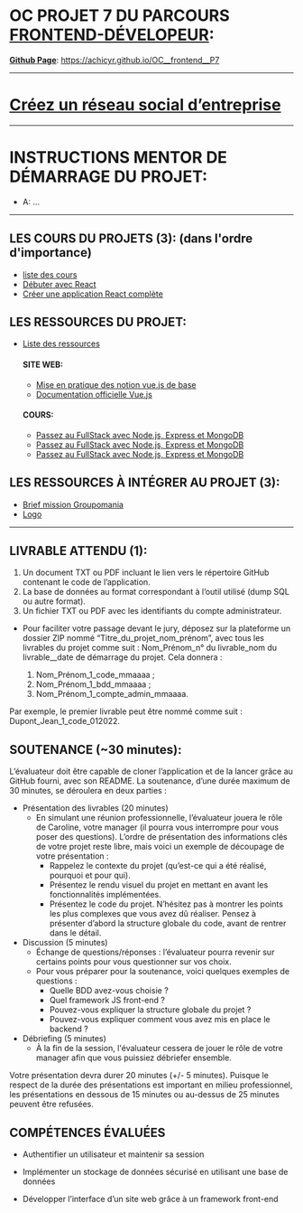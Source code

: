 # OC PROJET 7 DU PARCOURS [FRONTEND-DÉVELOPEUR](https://openclassrooms.com/fr/paths/185-developpeur-web#path-tabs): 

**<u>Github Page</u>**: https://achicyr.github.io/OC__frontend__P7

--- 

# [Créez un réseau social d’entreprise](https://openclassrooms.com/fr/projects/creez-un-reseau-social-dentreprise/assignment)

---

# INSTRUCTIONS MENTOR DE DÉMARRAGE DU PROJET:

- A: 
...

---

## LES COURS DU PROJETS (3): (dans l'ordre d'importance)
- [liste des cours](https://openclassrooms.com/fr/projects/creez-un-reseau-social-dentreprise/courses)
- [Débuter avec React](https://openclassrooms.com/fr/courses/7008001-debutez-avec-react)
- [Créer une application React complète](https://openclassrooms.com/fr/courses/7150606-creez-une-application-react-complete)

## LES RESSOURCES DU PROJET:
- [Liste des ressources](https://openclassrooms.com/fr/projects/creez-un-reseau-social-dentreprise/resources)

    #### SITE WEB:
    - [Mise en pratique des notion vue.js de base](https://fr.vuejs.org/v2/guide/index.html "Si vous choisissez Vue.js pour votre front-end")
    - [Documentation officielle Vue.js](https://vuejs.org/guide/introduction.html "Si vous choisissez Vue.js pour votre front-end")

    #### COURS:
    - [Passez au FullStack avec Node.js, Express et MongoDB](https://openclassrooms.com/fr/courses/6390246-passez-au-full-stack-avec-node-js-express-et-mongodb "Si vous choisissez MongoDB pour votre BDD")
    - [Passez au FullStack avec Node.js, Express et MongoDB](https://openclassrooms.com/fr/courses/6971126-implementez-vos-bases-de-donnees-relationnelles-avec-sql "Si vous choisissez SQL pour votre BDD")
    - [Passez au FullStack avec Node.js, Express et MongoDB](https://openclassrooms.com/fr/courses/6390311-creez-une-application-web-avec-vue-js "Si vous choisissez Vue.js pour votre front-end")

## LES RESSOURCES À INTÉGRER AU PROJET (3):
- [Brief mission Groupomania](https://course.oc-static.com/projects/DWJ_FR_P7/Cahier+charges+Groupomania.pdf)
- [Logo](https://course.oc-static.com/projects/DWJ_FR_P7/Groupomania+Logos.zip)

---

## LIVRABLE ATTENDU (1):

1. Un document TXT ou PDF incluant le lien vers le répertoire GitHub contenant le code de l’application.
2. La base de données au format correspondant à l’outil utilisé (dump SQL ou autre format).
3. Un fichier TXT ou PDF avec les identifiants du compte administrateur.

- Pour faciliter votre passage devant le jury, déposez sur la plateforme un dossier ZIP nommé “Titre_du_projet_nom_prénom”, avec tous les livrables du projet comme suit : Nom_Prénom_n° du livrable_nom du livrable__date de démarrage du projet. Cela donnera :  

    1. Nom_Prénom_1_code_mmaaaa ;
    2. Nom_Prénom_1_bdd_mmaaaa ;
    3. Nom_Prénom_1_compte_admin_mmaaaa.

Par exemple, le premier livrable peut être nommé comme suit : Dupont_Jean_1_code_012022.

## SOUTENANCE (~30 minutes):

L’évaluateur doit être capable de cloner l’application et de la lancer grâce au GitHub fourni, avec son README. La soutenance, d’une durée maximum de 30 minutes, se déroulera en deux parties :

- Présentation des livrables (20 minutes)
    - En simulant une réunion professionnelle, l’évaluateur jouera le rôle de Caroline, votre manager (il pourra vous interrompre pour vous poser des questions).
    L’ordre de présentation des informations clés de votre projet reste libre, mais voici un exemple de découpage de votre présentation :
        - Rappelez le contexte du projet (qu’est-ce qui a été réalisé, pourquoi et pour qui).
        - Présentez le rendu visuel du projet en mettant en avant les fonctionnalités implémentées.
        - Présentez le code du projet. N’hésitez pas à montrer les points les plus complexes que vous avez dû réaliser. Pensez à présenter d’abord la structure globale du code, avant de rentrer dans le détail.
- Discussion (5 minutes)
    - Échange de questions/réponses : l’évaluateur pourra revenir sur certains points pour vous questionner sur vos choix.
    - Pour vous préparer pour la soutenance, voici quelques exemples de questions :
        - Quelle BDD avez-vous choisie ?
        - Quel framework JS front-end ? 
        - Pouvez-vous expliquer la structure globale du projet ?
        - Pouvez-vous expliquer comment vous avez mis en place le backend ?
- Débriefing (5 minutes)
    - À la fin de la session, l'évaluateur cessera de jouer le rôle de votre manager afin que vous puissiez débriefer ensemble.

Votre présentation devra durer 20 minutes (+/- 5 minutes). Puisque le respect de la durée des présentations est important en milieu professionnel, les présentations en dessous de 15 minutes ou au-dessus de 25 minutes peuvent être refusées.

 
## COMPÉTENCES ÉVALUÉES

- Authentifier un utilisateur et maintenir sa session

- Implémenter un stockage de données sécurisé en utilisant une base de données

- Développer l’interface d’un site web grâce à un framework front-end